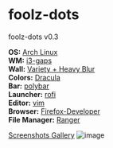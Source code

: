 # foolz-dots

foolz-dots v0.3

**OS:** [Arch Linux](https://www.archlinux.org/)  
**WM:** [i3-gaps](https://github.com/Airblader/i3)  
**Wall:** [Variety + Heavy Blur](http://peterlevi.com/variety/)  
**Colors:** [Dracula](https://draculatheme.com/)  
**Bar:** [polybar](https://github.com/jaagr/polybar)  
**Launcher:** [rofi](https://github.com/DaveDavenport/rofi)  
**Editor:** [vim](http://www.vim.org/)  
**Browser:** [Firefox-Developer](https://aur.archlinux.org/packages/firefox-developer)  
**File Manager:** [Ranger](https://wiki.archlinux.org/index.php/Ranger)  

[Screenshots Gallery](https://imgur.com/a/HgbX1)
![image](https://i.imgur.com/JCf1z5p.png)  

